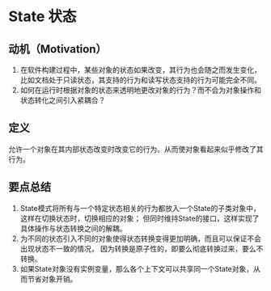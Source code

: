 # State 状态

## 动机（Motivation）
1. 在软件构建过程中，某些对象的状态如果改变，其行为也会随之而发生变化，
   比如文档处于只读状态，其支持的行为和读写状态支持的行为可能完全不同。
2. 如何在运行时根据对象的状态来透明地更改对象的行为？而不会为对象操作和状态转化之间引入紧耦合？

## 定义
允许一个对象在其内部状态改变时改变它的行为。从而使对象看起来似乎修改了其行为。

## 要点总结
1. State模式将所有与一个特定状态相关的行为都放入一个State的子类对象中，这样在切换状态时，切换相应的对象；
   但同时维持State的接口，这样实现了具体操作与状态转换之间的解耦。
2. 为不同的状态引入不同的对象使得状态转换变得更加明确，而且可以保证不会出现状态不一致的情况，
   因为转换是原子性的，即要么彻底转换过来，要么不转换。
3. 如果State对象没有实例变量，那么各个上下文可以共享同一个State对象，从而节省对象开销。